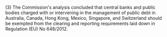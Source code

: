 (3) The Commission's analysis concluded that central banks and public bodies charged with or intervening in the management of public debt in Australia, Canada, Hong Kong, Mexico, Singapore, and Switzerland should be exempted from the clearing and reporting requirements laid down in Regulation (EU) No 648/2012.